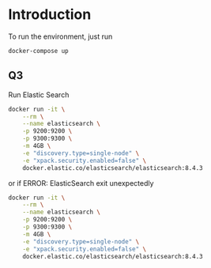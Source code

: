 # Introduction

To run the environment, just run

```bash
docker-compose up
```

##  Q3
Run Elastic Search
```bash
docker run -it \
    --rm \
    --name elasticsearch \
    -p 9200:9200 \
    -p 9300:9300 \
    -m 4GB \
    -e "discovery.type=single-node" \
    -e "xpack.security.enabled=false" \
    docker.elastic.co/elasticsearch/elasticsearch:8.4.3
```
or if ERROR: ElasticSearch exit unexpectedly

```bash
docker run -it \
    --rm \
    --name elasticsearch \
    -p 9200:9200 \
    -p 9300:9300 \
    -m 4GB \
    -e "discovery.type=single-node" \
    -e "xpack.security.enabled=false" \
    docker.elastic.co/elasticsearch/elasticsearch:8.4.3
```